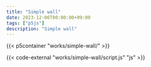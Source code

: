 ```yaml
---
title: "Simple wall"
date: 2023-12-06T00:00:00+09:00
tags: ["p5js"]
description: "Simple wall"
---
```


{{< p5container "works/simple-wall/" >}}

{{< code-external "works/simple-wall/script.js" "js" >}}
